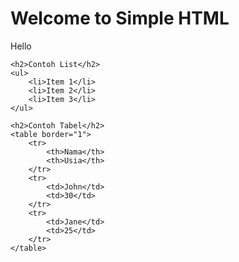 
<html>
<head>
    <title>Simple HTML</title>
</head>
<body>
    <h1>Welcome to Simple HTML</h1>
    <p>Hello</p>

    <h2>Contoh List</h2>
    <ul>
        <li>Item 1</li>
        <li>Item 2</li>
        <li>Item 3</li>
    </ul>

    <h2>Contoh Tabel</h2>
    <table border="1">
        <tr>
            <th>Nama</th>
            <th>Usia</th>
        </tr>
        <tr>
            <td>John</td>
            <td>30</td>
        </tr>
        <tr>
            <td>Jane</td>
            <td>25</td>
        </tr>
    </table>
</body>
</html>
